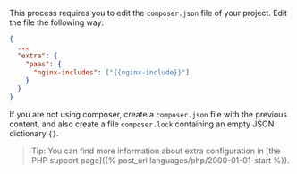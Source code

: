 This process requires you to edit the `composer.json` file of your project.
Edit the file the following way:

```json
{
  ...
  "extra": {
    "paas": {
      "nginx-includes": ["{{nginx-include}}"]
    }
  }
}
```

If you are not using composer, create a `composer.json` file with the previous
content, and also create a file `composer.lock` containing an empty JSON
dictionary `{}`.

> Tip: You can find more information about extra configuration in [the PHP
support page]({% post_url languages/php/2000-01-01-start %}).
